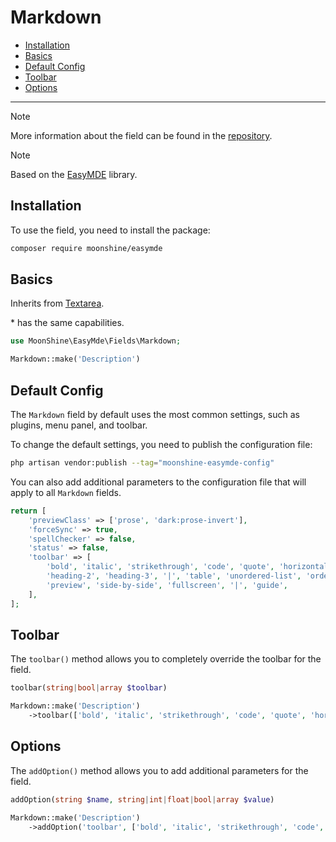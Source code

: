 # Markdown

- [Installation](#installation)
- [Basics](#basics)
- [Default Config](#default-config)
- [Toolbar](#toolbar)
- [Options](#options)

---

> [!NOTE]
> More information about the field can be found in the [repository](https://github.com/moonshine-software/easymde).

> [!NOTE]
> Based on the [EasyMDE](https://github.com/Ionaru/easy-markdown-editor) library.

<a name="installation"></a>
## Installation

To use the field, you need to install the package:

```bash
composer require moonshine/easymde
```

<a name="basics"></a>
## Basics

Inherits from [Textarea](/docs/{{version}}/fields/textarea).

\* has the same capabilities.

```php
use MoonShine\EasyMde\Fields\Markdown;

Markdown::make('Description')
```

<a name="default-config"></a>
## Default Config

The `Markdown` field by default uses the most common settings, such as plugins, menu panel, and toolbar.

To change the default settings, you need to publish the configuration file:

```bash
php artisan vendor:publish --tag="moonshine-easymde-config"
```

You can also add additional parameters to the configuration file that will apply to all `Markdown` fields.

```php
return [
    'previewClass' => ['prose', 'dark:prose-invert'],
    'forceSync' => true,
    'spellChecker' => false,
    'status' => false,
    'toolbar' => [
        'bold', 'italic', 'strikethrough', 'code', 'quote', 'horizontal-rule', '|', 'heading-1',
        'heading-2', 'heading-3', '|', 'table', 'unordered-list', 'ordered-list', '|', 'link', 'image', '|',
        'preview', 'side-by-side', 'fullscreen', '|', 'guide',
    ],
];
```

<a name="toolbar"></a>
## Toolbar

The `toolbar()` method allows you to completely override the toolbar for the field.

```php
toolbar(string|bool|array $toolbar)
```

```php
Markdown::make('Description')
    ->toolbar(['bold', 'italic', 'strikethrough', 'code', 'quote', 'horizontal-rule'])
```

<a name="options"></a>
## Options

The `addOption()` method allows you to add additional parameters for the field.

```php
addOption(string $name, string|int|float|bool|array $value)
```

```php
Markdown::make('Description')
    ->addOption('toolbar', ['bold', 'italic', 'strikethrough', 'code', 'quote', 'horizontal-rule'])
```
